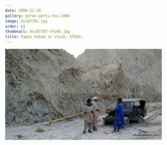 ```yaml
---
date: 2008-11-20
gallery: goran-gatti-nov-2008
image: dsc07787.jpg
order: 64
thumbnail: dsc07787-thumb.jpg
title: Pappu Sahab is stuck. STUCK.
---
```


![Pappu Sahab is stuck. STUCK.](./dsc07787.jpg)